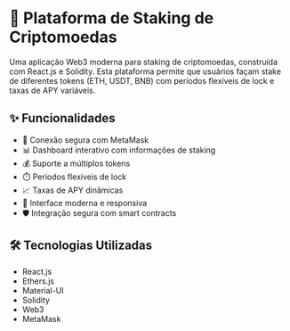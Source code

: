 # 🚀 Plataforma de Staking de Criptomoedas

Uma aplicação Web3 moderna para staking de criptomoedas, construída com React.js e Solidity. Esta plataforma permite que usuários façam stake de diferentes tokens (ETH, USDT, BNB) com períodos flexíveis de lock e taxas de APY variáveis.

## ✨ Funcionalidades

- 🔐 Conexão segura com MetaMask
- 📊 Dashboard interativo com informações de staking
- 💰 Suporte a múltiplos tokens
- ⏱️ Períodos flexíveis de lock
- 📈 Taxas de APY dinâmicas
- 🎨 Interface moderna e responsiva
- 🛡️ Integração segura com smart contracts

## 🛠️ Tecnologias Utilizadas

- React.js
- Ethers.js
- Material-UI
- Solidity
- Web3
- MetaMask

